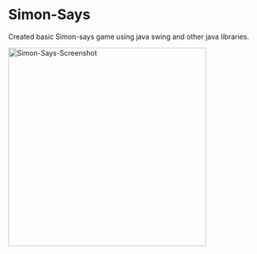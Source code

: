# Simon-Says
Created basic Simon-says game using java swing and other java libraries.

<a href="https://ibb.co/9sC0S8w"><img src="https://i.ibb.co/9sC0S8w/Simon-Says-Screenshot.png" alt="Simon-Says-Screenshot" border="0" width="400" /></a>
